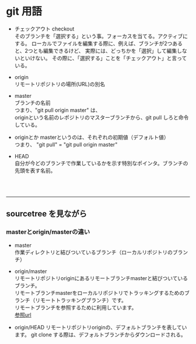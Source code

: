 # git 用語

- チェックアウト checkout  
そのブランチを「選択する」という事。フォーカスを当てる。アクティブにする。
ローカルでファイルを編集する際に、例えば、ブランチが2つあると、2つとも編集できるけど、
実際には、どっちかを「選択」して編集しないといけない。
その際に、「選択する」ことを「チェックアウト」と言っている。

- origin  
リモートリポジトリの場所(URL)の別名

- master  
ブランチの名前  
つまり、"git pull origin master" は、  
originという名前のレポジトリのマスターブランチから、git pull しろと命令している。

- originとか masterというのは、それぞれの初期値（デフォルト値）  
つまり、 "git pull" = "git pull origin master"

- HEAD  
自分が今どのブランチで作業しているかを示す特別なポインタ。ブランチの先頭を表す名前。

<br>
<br>

---
## sourcetree を見ながら
### masterとorigin/masterの違い
- master  
作業ディレクトリと結びついているブランチ（ローカルリポジトリのブランチ）

- origin/master  
リモートリポジトリoriginにあるリモートブランチmasterと結びついているブランチ。  
リモートブランチmasterをローカルリポジトリでトラッキングするためのブランチ（リモートトラッキングブランチ）です。  
リモートブランチを参照するために利用しています。  
[参照url](https://nekosoftware.wordpress.com/2015/02/03/git%E3%81%AE%E3%81%B5%E3%82%8F%E3%81%A3%E3%81%A8%E3%81%97%E3%81%9F%E7%9F%A5%E8%AD%98%E3%82%92%E8%AA%BF%E6%9F%BB%E3%81%97%E3%81%A6%E3%81%BF%E3%81%9F/)

- origin/HEAD
リモートリポジトリoriginの、デフォルトブランチを表しています。
git clone する際は、デフォルトブランチからダウンロードされる。

